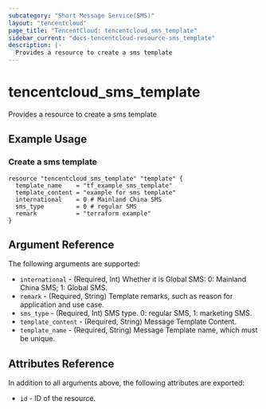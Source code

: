 ```yaml
---
subcategory: "Short Message Service(SMS)"
layout: "tencentcloud"
page_title: "TencentCloud: tencentcloud_sms_template"
sidebar_current: "docs-tencentcloud-resource-sms_template"
description: |-
  Provides a resource to create a sms template
---
```


# tencentcloud_sms_template

Provides a resource to create a sms template

## Example Usage

### Create a sms template

```hcl
resource "tencentcloud_sms_template" "template" {
  template_name    = "tf_example_sms_template"
  template_content = "example for sms template"
  international    = 0 # Mainland China SMS
  sms_type         = 0 # regular SMS
  remark           = "terraform example"
}
```

## Argument Reference

The following arguments are supported:

* `international` - (Required, Int) Whether it is Global SMS: 0: Mainland China SMS; 1: Global SMS.
* `remark` - (Required, String) Template remarks, such as reason for application and use case.
* `sms_type` - (Required, Int) SMS type. 0: regular SMS, 1: marketing SMS.
* `template_content` - (Required, String) Message Template Content.
* `template_name` - (Required, String) Message Template name, which must be unique.

## Attributes Reference

In addition to all arguments above, the following attributes are exported:

* `id` - ID of the resource.




